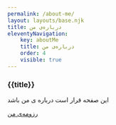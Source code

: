 ```yaml
---
permalink: /about-me/
layout: layouts/base.njk
title: درباره‌ی من
eleventyNavigation:
    key: aboutMe
    title: درباره‌ی من
    order: 4
    visible: true
---
```


### {{title}}

این صفحه قرار است درباره ی من باشد

[رزومه‌ی من](/resume.html)
